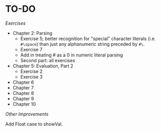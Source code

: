 TO-DO
=====

*Exercises*

- Chapter 2: Parsing
    - Exercise 5; better recognition for "special" character literals (i.e. `#\space`) than just any alphanumeric string preceded by `#\`.
    - Exercise 7
    - Add in treating # as a 0 in numeric literal parsing
    - Second part: all exercises
- Chapter 5: Evaluation, Part 2
    - Exercise 2
    - Exercise 3
- Chapter 6
- Chapter 7
- Chapter 8
- Chapter 9
- Chapter 10

*Other Improvements*

Add Float case to showVal.
